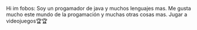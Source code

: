 Hi im fobos:
Soy un progamador de java y muchos lenguajes mas.
Me gusta mucho este mundo de la progamación y muchas otras cosas mas.
Jugar a videojuegos🏆🏆
